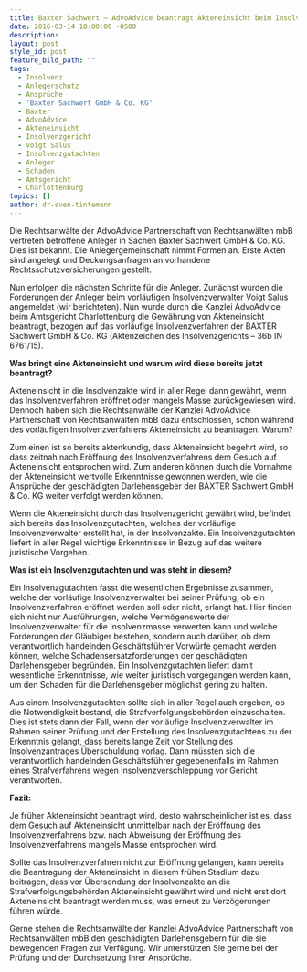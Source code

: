 ```yaml
---
title: Baxter Sachwert – AdvoAdvice beantragt Akteneinsicht beim Insolvenzgericht
date: 2016-03-14 18:00:00 -0500
description:
layout: post
style_id: post
feature_bild_path: ""
tags:
  - Insolvenz
  - Anlegerschutz
  - Ansprüche
  - 'Baxter Sachwert GmbH & Co. KG'
  - Baxter
  - AdvoAdvice
  - Akteneinsicht
  - Insolvenzgericht
  - Voigt Salus
  - Insolvenzgutachten
  - Anleger
  - Schaden
  - Amtsgericht
  - Charlottenburg
topics: []
author: dr-sven-tintemann
---
```



Die Rechtsanwälte der AdvoAdvice Partnerschaft von Rechtsanwälten mbB vertreten betroffene Anleger in Sachen Baxter Sachwert GmbH & Co. KG. Dies ist bekannt. Die Anlegergemeinschaft nimmt Formen an. Erste Akten sind angelegt und Deckungsanfragen an vorhandene Rechtsschutzversicherungen gestellt.

Nun erfolgen die nächsten Schritte für die Anleger. Zunächst wurden die Forderungen der Anleger beim vorläufigen Insolvenzverwalter Voigt Salus angemeldet (wir berichteten). Nun wurde durch die Kanzlei AdvoAdvice beim Amtsgericht Charlottenburg die Gewährung von Akteneinsicht beantragt, bezogen auf das vorläufige Insolvenzverfahren der BAXTER Sachwert GmbH & Co. KG (Aktenzeichen des Insolvenzgerichts – 36b IN 6761/15).

**Was bringt eine Akteneinsicht und warum wird diese bereits jetzt beantragt?**

Akteneinsicht in die Insolvenzakte wird in aller Regel dann gewährt, wenn das Insolvenzverfahren eröffnet oder mangels Masse zurückgewiesen wird. Dennoch haben sich die Rechtsanwälte der Kanzlei AdvoAdvice Partnerschaft von Rechtsanwälten mbB dazu entschlossen, schon während des vorläufigen Insolvenzverfahrens Akteneinsicht zu beantragen. Warum?

Zum einen ist so bereits aktenkundig, dass Akteneinsicht begehrt wird, so dass zeitnah nach Eröffnung des Insolvenzverfahrens dem Gesuch auf Akteneinsicht entsprochen wird. Zum anderen können durch die Vornahme der Akteneinsicht wertvolle Erkenntnisse gewonnen werden, wie die Ansprüche der geschädigten Darlehensgeber der BAXTER Sachwert GmbH & Co. KG weiter verfolgt werden können.

Wenn die Akteneinsicht durch das Insolvenzgericht gewährt wird, befindet sich bereits das Insolvenzgutachten, welches der vorläufige Insolvenzverwalter erstellt hat, in der Insolvenzakte. Ein Insolvenzgutachten liefert in aller Regel wichtige Erkenntnisse in Bezug auf das weitere juristische Vorgehen.

**Was ist ein Insolvenzgutachten und was steht in diesem?**

Ein Insolvenzgutachten fasst die wesentlichen Ergebnisse zusammen, welche der vorläufige Insolvenzverwalter bei seiner Prüfung, ob ein Insolvenzverfahren eröffnet werden soll oder nicht, erlangt hat. Hier finden sich nicht nur Ausführungen, welche Vermögenswerte der Insolvenzverwalter für die Insolvenzmasse verwerten kann und welche Forderungen der Gläubiger bestehen, sondern auch darüber, ob dem verantwortlich handelnden Geschäftsführer Vorwürfe gemacht werden können, welche Schadensersatzforderungen der geschädigten Darlehensgeber begründen. Ein Insolvenzgutachten liefert damit wesentliche Erkenntnisse, wie weiter juristisch vorgegangen werden kann, um den Schaden für die Darlehensgeber möglichst gering zu halten.

Aus einem Insolvenzgutachten sollte sich in aller Regel auch ergeben, ob die Notwendigkeit bestand, die Strafverfolgungsbehörden einzuschalten. Dies ist stets dann der Fall, wenn der vorläufige Insolvenzverwalter im Rahmen seiner Prüfung und der Erstellung des Insolvenzgutachtens zu der Erkenntnis gelangt, dass bereits lange Zeit vor Stellung des Insolvenzantrages Überschuldung vorlag. Dann müssten sich die verantwortlich handelnden Geschäftsführer gegebenenfalls im Rahmen eines Strafverfahrens wegen Insolvenzverschleppung vor Gericht verantworten.

**Fazit:**

Je früher Akteneinsicht beantragt wird, desto wahrscheinlicher ist es, dass dem Gesuch auf Akteneinsicht unmittelbar nach der Eröffnung des Insolvenzverfahrens bzw. nach Abweisung der Eröffnung des Insolvenzverfahrens mangels Masse entsprochen wird.

Sollte das Insolvenzverfahren nicht zur Eröffnung gelangen, kann bereits die Beantragung der Akteneinsicht in diesem frühen Stadium dazu beitragen, dass vor Übersendung der Insolvenzakte an die Strafverfolgungsbehörden Akteneinsicht gewährt wird und nicht erst dort Akteneinsicht beantragt werden muss, was erneut zu Verzögerungen führen würde.

Gerne stehen die Rechtsanwälte der Kanzlei AdvoAdvice Partnerschaft von Rechtsanwälten mbB den geschädigten Darlehensgebern für die sie bewegenden Fragen zur Verfügung. Wir unterstützen Sie gerne bei der Prüfung und der Durchsetzung Ihrer Ansprüche.
